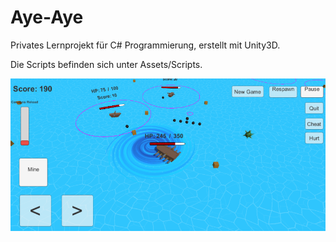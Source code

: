 # Aye-Aye

Privates Lernprojekt für C# Programmierung, erstellt mit Unity3D.

Die Scripts befinden sich unter Assets/Scripts.

![Screenshot](AyeAyeScreenshot.png)
